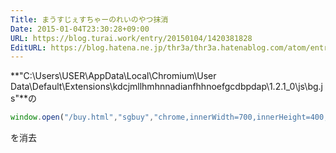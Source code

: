 ```yaml
---
Title: まうすじぇすちゃーのれいのやつ抹消
Date: 2015-01-04T23:30:28+09:00
URL: https://blog.turai.work/entry/20150104/1420381828
EditURL: https://blog.hatena.ne.jp/thr3a/thr3a.hatenablog.com/atom/entry/8454420450079069295
---
```


**"C:\Users\USER\AppData\Local\Chromium\User Data\Default\Extensions\kdcjmllhmhnnadianfhhnoefgcdbpdap\1.2.1_0\js\bg.js"**の
```javascript
window.open("/buy.html","sgbuy","chrome,innerWidth=700,innerHeight=400,left="+(window.screen.width-700)/2+",top="+((window.screen.height-400)/2-50))
```
を消去
